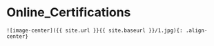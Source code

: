 # Online_Certifications
 
	![image-center]({{ site.url }}{{ site.baseurl }}/1.jpg){: .align-center}
 
